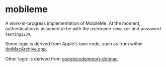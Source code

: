 # mobileme
A work-in-progress implementation of MobileMe. At the moment, authentication is assumed to be with the username `someuser` and password `testing1234`.

Some logic is derived from Apple's own code, such as from within [dotMacArchive.cpp](https://github.com/GaloisInc/hacrypto/blob/5c99d7ac73360e9b05452ac9380c1c7dc6784849/src/C/Security-57031.40.6/SecurityTests/clxutils/dotMacArchive/dotMacArchive.cpp).

Other logic is derived from [googlecodeimport-dotmac](https://github.com/audiohacked/googlecodeimport-dotmac/tree/1ddf28eee645148fb183283adc7a115d38a5d84b).